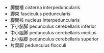 - 脚間槽 cisterna interpeduncularis
- 脚束 fasciculus peduncularis
- 脚間核 nucleus interpeduncularis
- 下小脳脚 pedunculus cerebellaris inferior
- 中小脳脚 pedunculus cerebellaris medius
- 上小脳脚 pedunculus cerebellaris superior
- 片葉脚 pedunculus flocculi
